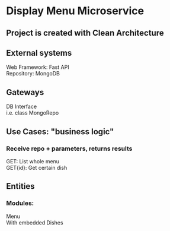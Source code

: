 # Display Menu Microservice
## Project is created with Clean Architecture <br>

## External systems
Web Framework: Fast API <br>
Repository: MongoDB <br>

## Gateways
DB Interface <br>
i.e. class MongoRepo <br>

## Use Cases: "business logic"
### Receive repo + parameters, returns results
GET: List whole menu <br>
GET{id}: Get certain dish <br>

## Entities
### Modules:
Menu <br>
With embedded Dishes <br>